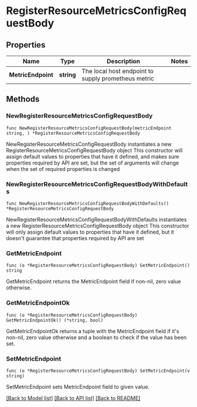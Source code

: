 # RegisterResourceMetricsConfigRequestBody

## Properties

Name | Type | Description | Notes
------------ | ------------- | ------------- | -------------
**MetricEndpoint** | **string** | The local host endpoint to supply prometheus metric | 

## Methods

### NewRegisterResourceMetricsConfigRequestBody

`func NewRegisterResourceMetricsConfigRequestBody(metricEndpoint string, ) *RegisterResourceMetricsConfigRequestBody`

NewRegisterResourceMetricsConfigRequestBody instantiates a new RegisterResourceMetricsConfigRequestBody object
This constructor will assign default values to properties that have it defined,
and makes sure properties required by API are set, but the set of arguments
will change when the set of required properties is changed

### NewRegisterResourceMetricsConfigRequestBodyWithDefaults

`func NewRegisterResourceMetricsConfigRequestBodyWithDefaults() *RegisterResourceMetricsConfigRequestBody`

NewRegisterResourceMetricsConfigRequestBodyWithDefaults instantiates a new RegisterResourceMetricsConfigRequestBody object
This constructor will only assign default values to properties that have it defined,
but it doesn't guarantee that properties required by API are set

### GetMetricEndpoint

`func (o *RegisterResourceMetricsConfigRequestBody) GetMetricEndpoint() string`

GetMetricEndpoint returns the MetricEndpoint field if non-nil, zero value otherwise.

### GetMetricEndpointOk

`func (o *RegisterResourceMetricsConfigRequestBody) GetMetricEndpointOk() (*string, bool)`

GetMetricEndpointOk returns a tuple with the MetricEndpoint field if it's non-nil, zero value otherwise
and a boolean to check if the value has been set.

### SetMetricEndpoint

`func (o *RegisterResourceMetricsConfigRequestBody) SetMetricEndpoint(v string)`

SetMetricEndpoint sets MetricEndpoint field to given value.



[[Back to Model list]](../README.md#documentation-for-models) [[Back to API list]](../README.md#documentation-for-api-endpoints) [[Back to README]](../README.md)


